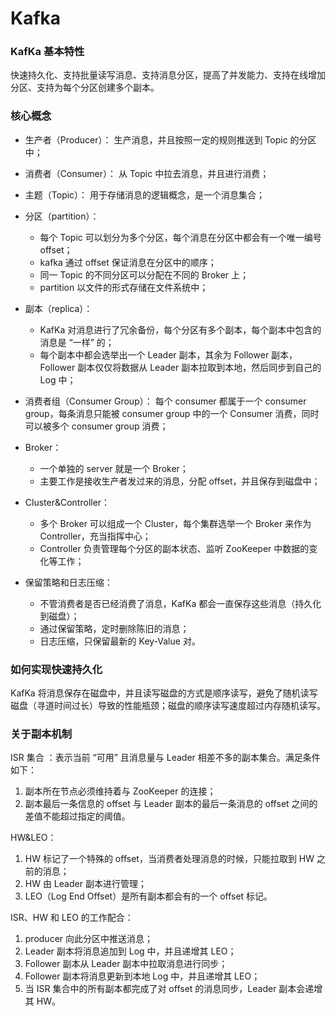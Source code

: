 # Kafka

### KafKa 基本特性

快速持久化、支持批量读写消息、支持消息分区，提高了并发能力、支持在线增加分区、支持为每个分区创建多个副本。

### 核心概念

- 生产者（Producer）： 生产消息，并且按照一定的规则推送到 Topic 的分区中；
- 消费者（Consumer）： 从 Topic 中拉去消息，并且进行消费；
- 主题（Topic）： 用于存储消息的逻辑概念，是一个消息集合；
- 分区（partition）：
  - 每个 Topic 可以划分为多个分区，每个消息在分区中都会有一个唯一编号 offset；
  - kafka 通过 offset 保证消息在分区中的顺序；
  - 同一 Topic 的不同分区可以分配在不同的 Broker 上；
  - partition 以文件的形式存储在文件系统中；

- 副本（replica）：
  - KafKa 对消息进行了冗余备份，每个分区有多个副本，每个副本中包含的消息是 “一样” 的；
  - 每个副本中都会选举出一个 Leader 副本，其余为 Follower 副本，Follower 副本仅仅将数据从 Leader 副本拉取到本地，然后同步到自己的 Log 中；

- 消费者组（Consumer Group）： 每个 consumer 都属于一个 consumer group，每条消息只能被 consumer group 中的一个 Consumer 消费，同时可以被多个 consumer group 消费；

- Broker：
  - 一个单独的 server 就是一个 Broker；
  - 主要工作是接收生产者发过来的消息，分配 offset，并且保存到磁盘中；

- Cluster&Controller：
  - 多个 Broker 可以组成一个 Cluster，每个集群选举一个 Broker 来作为 Controller，充当指挥中心；
  - Controller 负责管理每个分区的副本状态、监听 ZooKeeper 中数据的变化等工作；

- 保留策略和日志压缩：
  - 不管消费者是否已经消费了消息，KafKa 都会一直保存这些消息（持久化到磁盘）；
  - 通过保留策略，定时删除陈旧的消息；
  - 日志压缩，只保留最新的 Key-Value 对。

### 如何实现快速持久化

KafKa 将消息保存在磁盘中，并且读写磁盘的方式是顺序读写，避免了随机读写磁盘（寻道时间过长）导致的性能瓶颈；磁盘的顺序读写速度超过内存随机读写。

### 关于副本机制

ISR 集合 ：表示当前 “可用” 且消息量与 Leader 相差不多的副本集合。满足条件如下：

1. 副本所在节点必须维持着与 ZooKeeper 的连接；
2. 副本最后一条信息的 offset 与 Leader 副本的最后一条消息的 offset 之间的差值不能超过指定的阈值。

HW&LEO：

1. HW 标记了一个特殊的 offset，当消费者处理消息的时候，只能拉取到 HW 之前的消息；
2. HW 由 Leader 副本进行管理；
3. LEO（Log End Offset）是所有副本都会有的一个 offset 标记。

ISR、HW 和 LEO 的工作配合：

1. producer 向此分区中推送消息；
2. Leader 副本将消息追加到 Log 中，并且递增其 LEO；
3. Follower 副本从 Leader 副本中拉取消息进行同步；
4. Follower 副本将消息更新到本地 Log 中，并且递增其 LEO；
5. 当 ISR 集合中的所有副本都完成了对 offset 的消息同步，Leader 副本会递增其 HW。


